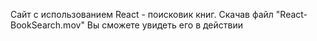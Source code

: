 Сайт с использованием React - поисковик книг. Скачав файл "React-BookSearch.mov" Вы сможете увидеть его в действии

